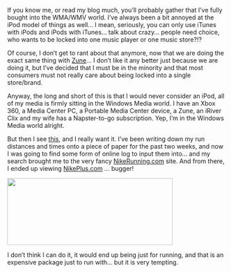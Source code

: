 If you know me, or read my blog much, you&#8217;ll probably gather that I&#8217;ve fully bought into the WMA/WMV world. I&#8217;ve always been a bit annoyed at the iPod model of things as well&#8230; I mean, seriously, you can only use iTunes with iPods and iPods with iTunes&#8230; talk about crazy&#8230; people need choice, who wants to be locked into one music player or one music store?!?

Of course, I don&#8217;t get to rant about that anymore, now that we are doing the exact same thing with <a href="http://www.zune.net/" target="_blank">Zune</a>&#8230; I don&#8217;t like it any better just because we are doing it, but I&#8217;ve decided that I must be in the minority and that most consumers must not really care about being locked into a single store/brand. 

Anyway, the long and short of this is that I would never consider an iPod, all of my media is firmly sitting in the Windows Media world. I have an Xbox 360, a Media Center PC, a Portable Media Center device, a Zune, an iRiver Clix and my wife has a Napster-to-go subscription. Yep, I&#8217;m in the Windows Media world alright. 

But then I see <a href="http://www.nike.com/nikeplus/" target="_blank" class="broken_link">this</a>, and I really want it. I&#8217;ve been writing down my run distances and times onto a piece of paper for the past two weeks, and now I was going to find some form of online log to input them into&#8230; and my search brought me to the very fancy <a href="http://www.nike.com/nikerunning" target="_blank" class="broken_link">NikeRunning.com</a> site. And from there, I ended up viewing <a href="http://www.nikeplus.com/" target="_blank" class="broken_link">NikePlus.com</a> &#8230; bugger!

<a href="http://www.duncanmackenzie.net/images/WindowsLiveWriter/NikeactuallymakesmeconsideraniPod_C11D/NikeRunning%5B4%5D.png" rel="lightbox[579]" title="Nike+ actually makes me consider an iPod"><img style="border-right: 0px; border-top: 0px; border-left: 0px; border-bottom: 0px" height="154" src="http://www.duncanmackenzie.net/images/WindowsLiveWriter/NikeactuallymakesmeconsideraniPod_C11D/NikeRunning_thumb%5B4%5D.png" width="380" border="0" /></a>

I don&#8217;t think I can do it, it would end up being just for running, and that is an expensive package just to run with&#8230; but it is very tempting.